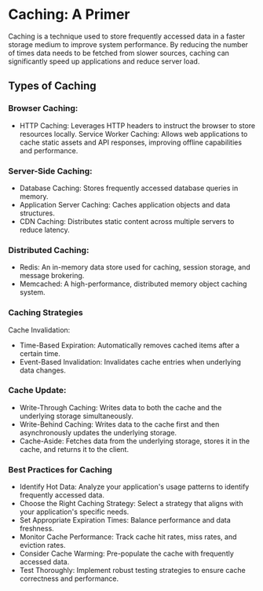 # Caching: A Primer

Caching is a technique used to store frequently accessed data in a faster storage medium to improve system performance. By reducing the number of times data needs to be fetched from slower sources, caching can significantly speed up applications and reduce server load.

## Types of Caching

### Browser Caching:
* HTTP Caching: Leverages HTTP headers to instruct the browser to store resources locally.
Service Worker Caching: Allows web applications to cache static assets and API responses, improving offline capabilities and performance.

### Server-Side Caching:
* Database Caching: Stores frequently accessed database queries in memory.
* Application Server Caching: Caches application objects and data structures.
* CDN Caching: Distributes static content across multiple servers to reduce latency.

### Distributed Caching:
* Redis: An in-memory data store used for caching, session storage, and message brokering.
* Memcached: A high-performance, distributed memory object caching system.

### Caching Strategies
Cache Invalidation:
* Time-Based Expiration: Automatically removes cached items after a certain time.
* Event-Based Invalidation: Invalidates cache entries when underlying data changes.

### Cache Update:
* Write-Through Caching: Writes data to both the cache and the underlying storage simultaneously.
* Write-Behind Caching: Writes data to the cache first and then asynchronously updates the underlying storage.
* Cache-Aside: Fetches data from the underlying storage, stores it in the cache, and returns it to the client.

### Best Practices for Caching
* Identify Hot Data: Analyze your application's usage patterns to identify frequently accessed data.
* Choose the Right Caching Strategy: Select a strategy that aligns with your application's specific needs.
* Set Appropriate Expiration Times: Balance performance and data freshness.
* Monitor Cache Performance: Track cache hit rates, miss rates, and eviction rates.
* Consider Cache Warming: Pre-populate the cache with frequently accessed data.
* Test Thoroughly: Implement robust testing strategies to ensure cache correctness and performance.

